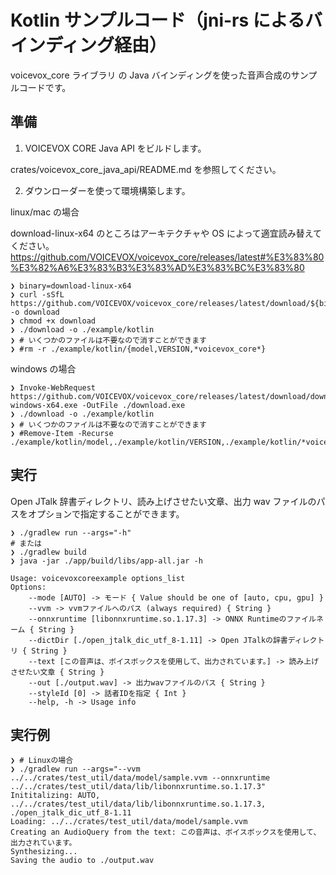 # Kotlin サンプルコード（jni-rs によるバインディング経由）

voicevox_core ライブラリ の Java バインディングを使った音声合成のサンプルコードです。

## 準備

1. VOICEVOX CORE Java API をビルドします。

crates/voicevox_core_java_api/README.md を参照してください。

2. ダウンローダーを使って環境構築します。

linux/mac の場合

download-linux-x64 のところはアーキテクチャや OS によって適宜読み替えてください。
https://github.com/VOICEVOX/voicevox_core/releases/latest#%E3%83%80%E3%82%A6%E3%83%B3%E3%83%AD%E3%83%BC%E3%83%80

```console
❯ binary=download-linux-x64
❯ curl -sSfL https://github.com/VOICEVOX/voicevox_core/releases/latest/download/${binary} -o download
❯ chmod +x download
❯ ./download -o ./example/kotlin
❯ # いくつかのファイルは不要なので消すことができます
❯ #rm -r ./example/kotlin/{model,VERSION,*voicevox_core*}
```

windows の場合

```console
❯ Invoke-WebRequest https://github.com/VOICEVOX/voicevox_core/releases/latest/download/download-windows-x64.exe -OutFile ./download.exe
❯ ./download -o ./example/kotlin
❯ # いくつかのファイルは不要なので消すことができます
❯ #Remove-Item -Recurse ./example/kotlin/model,./example/kotlin/VERSION,./example/kotlin/*voicevox_core*
```

## 実行

Open JTalk 辞書ディレクトリ、読み上げさせたい文章、出力 wav ファイルのパスをオプションで指定することができます。

```console
❯ ./gradlew run --args="-h"
# または
❯ ./gradlew build
❯ java -jar ./app/build/libs/app-all.jar -h

Usage: voicevoxcoreexample options_list
Options:
    --mode [AUTO] -> モード { Value should be one of [auto, cpu, gpu] }
    --vvm -> vvmファイルへのパス (always required) { String }
    --onnxruntime [libonnxruntime.so.1.17.3] -> ONNX Runtimeのファイルネーム { String }
    --dictDir [./open_jtalk_dic_utf_8-1.11] -> Open JTalkの辞書ディレクトリ { String }
    --text [この音声は、ボイスボックスを使用して、出力されています。] -> 読み上げさせたい文章 { String }
    --out [./output.wav] -> 出力wavファイルのパス { String }
    --styleId [0] -> 話者IDを指定 { Int }
    --help, -h -> Usage info
```

## 実行例

<!-- FIXME: `cargo build -p test_util`するように案内するか、製品版のVVMを実行させる -->
<!-- FIXME: libvoicevox_onnxruntimeになったら`--onnxruntime`を指定するのではなく、`$LD_LIBRARY_PATH`とかに入れて実行するように案内する -->

```console
❯ # Linuxの場合
❯ ./gradlew run --args="--vvm ../../crates/test_util/data/model/sample.vvm --onnxruntime ../../crates/test_util/data/lib/libonnxruntime.so.1.17.3"
Inititalizing: AUTO, ../../crates/test_util/data/lib/libonnxruntime.so.1.17.3, ./open_jtalk_dic_utf_8-1.11
Loading: ../../crates/test_util/data/model/sample.vvm
Creating an AudioQuery from the text: この音声は、ボイスボックスを使用して、出力されています。
Synthesizing...
Saving the audio to ./output.wav
```
